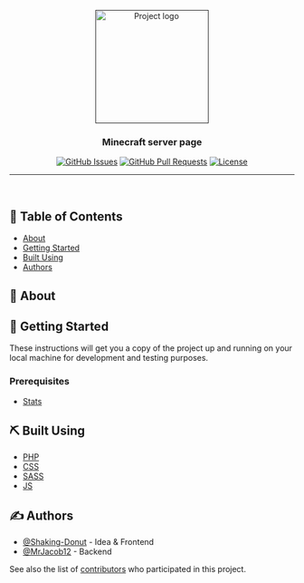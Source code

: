 <p align="center">
 <a href=""><img width=200px height=200px src="http://www.fern.fun/img/mc.webp" alt="Project logo"></a>
</p>

<h3 align="center">Minecraft server page</h3>

<div align="center">

[![GitHub Issues](https://img.shields.io/github/issues/fern-fun/Minecraft-server-page.svg)](https://github.com/fern-fun/Minecraft-server-page/issues)
[![GitHub Pull Requests](https://img.shields.io/github/issues-pr/fern-fun/Minecraft-server-page.svg)](https://github.com/fern-fun/Minecraft-server-page/pulls)
[![License](https://img.shields.io/github/license/fern-fun/Minecraft-server-page.svg)](/LICENSE)

</div>

---

<p align="center">
    <br> 
</p>

## 📝 Table of Contents
<!-- -  -->
<!-- - [Deployment](#deployment) -->
<!-- - [Usage](#usage) -->

- [About](#about)
- [Getting Started](#getting_started)
- [Built Using](#built_using)
- [Authors](#authors)

## 🧐 About <a name = "about"></a>


## 🏁 Getting Started <a name = "getting_started"></a>

These instructions will get you a copy of the project up and running on your local machine for development and testing purposes.

### Prerequisites <a name = "prerequisites"></a>

* [Stats](https://www.spigotmc.org/resources/statz.25969/)

<!-- 
### Installing

A step by step series of examples that tell you how to get a development env running.

Say what the step will be

```
Give the example
```

And repeat

```
until finished
```

End with an example of getting some data out of the system or using it for a little demo. -->

<!-- ## 🔧 Running the tests <a name = "tests"></a>

Explain how to run the automated tests for this system.

### Break down into end to end tests

Explain what these tests test and why

```
Give an example
```

### And coding style tests

Explain what these tests test and why

```
Give an example
``` 

 ## 🎈 Usage <a name="usage"></a>

Add notes about how to use the system.

## 🚀 Deployment <a name = "deployment"></a>

Add additional notes about how to deploy this on a live system. -->

## ⛏️ Built Using <a name = "built_using"></a>

- [PHP](https://www.php.net) 
- [CSS](https://html.com)
- [SASS](https://sass-lang.com)
- [JS](https://www.javascript.com) 

## ✍️ Authors <a name = "authors"></a>
- [@Shaking-Donut](https://github.com/shaking-donut) - Idea & Frontend
- [@MrJacob12](https://github.com/mrjacob12) - Backend

See also the list of [contributors](https://github.com/fern-fun/Minecraft-server-page/contributors) who participated in this project.

<!-- ## 🎉 Acknowledgements <a name = "acknowledgement"></a>
